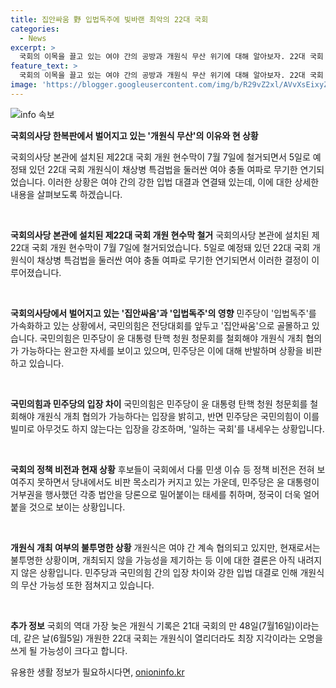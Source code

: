 ```yaml
---
title: 집안싸움 野 입법독주에 빛바랜 최악의 22대 국회
categories:
  - News
excerpt: >
  국회의 이목을 끌고 있는 여야 간의 공방과 개원식 무산 위기에 대해 알아보자. 22대 국회 개원식은 채상병 특검법과 윤석열 대통령 탄핵 청문회로 인해 무기한 연기되었다. 국민의힘과 더불어민주당은 각각의 이유로 개원식을 앞두고 ‘집안싸움’과 ‘입법독주’ 상황에 몰두하고 있으며, 개원식 개최가 전례 없이 무산될 가능성도 언급되고 있다. 두 정당은 서로의 요구와 태도에 대해 강경한 입장을 보이며 상황은 긴장되어 있다. 또한, 후보들 간의 비방전에 덧붙여, 정책 비전은 물론 민생 이슈 등에 대한 논의가 부족한 것으로 보인다. 이러한 상황에서 22대 국회는 역대 최장 지각의 개원식을 맞을 가능성도 있다.
feature_text: >
  국회의 이목을 끌고 있는 여야 간의 공방과 개원식 무산 위기에 대해 알아보자. 22대 국회 개원식은 채상병 특검법과 윤석열 대통령 탄핵 청문회로 인해 무기한 연기되었다. 국민의힘과 더불어민주당은 각각의 이유로 개원식을 앞두고 ‘집안싸움’과 ‘입법독주’ 상황에 몰두하고 있으며, 개원식 개최가 전례 없이 무산될 가능성도 언급되고 있다. 두 정당은 서로의 요구와 태도에 대해 강경한 입장을 보이며 상황은 긴장되어 있다. 또한, 후보들 간의 비방전에 덧붙여, 정책 비전은 물론 민생 이슈 등에 대한 논의가 부족한 것으로 보인다. 이러한 상황에서 22대 국회는 역대 최장 지각의 개원식을 맞을 가능성도 있다.
image: 'https://blogger.googleusercontent.com/img/b/R29vZ2xl/AVvXsEixyZcFfHzMRdzZMjFBmAUKJYCLCGyLL1o632UiGVXcaFdKo_bkvkuCioo0uUKlGfBVcT3P84aROyZIXSBEx3Aw5nCQ3pTgDom1WDC4m8eifvWiAmWEEVb4x6G_l8C0QH225ldMjyaFvpxGEBGNO37VmDTDMHGhJPq73UglMfDca1-0aw/s1600/blogspot.png'
---
```


<p><img src="https://blogger.googleusercontent.com/img/b/R29vZ2xl/AVvXsEixyZcFfHzMRdzZMjFBmAUKJYCLCGyLL1o632UiGVXcaFdKo_bkvkuCioo0uUKlGfBVcT3P84aROyZIXSBEx3Aw5nCQ3pTgDom1WDC4m8eifvWiAmWEEVb4x6G_l8C0QH225ldMjyaFvpxGEBGNO37VmDTDMHGhJPq73UglMfDca1-0aw/s1600/blogspot.png" alt="info 속보" /></p>

<p><b>국회의사당 한복판에서 벌어지고 있는 '개원식 무산'의 이유와 현 상황</b></p>

<p>국회의사당 본관에 설치된 제22대 국회 개원 현수막이 7월 7일에 철거되면서 5일로 예정돼 있던 22대 국회 개원식이 채상병 특검법을 둘러싼 여야 충돌 여파로 무기한 연기되었습니다. 이러한 상황은 여야 간의 강한 입법 대결과 연결돼 있는데, 이에 대한 상세한 내용을 살펴보도록 하겠습니다. </p>

<p data-ke-size="size16">&nbsp;</p>

<p><b>국회의사당 본관에 설치된 제22대 국회 개원 현수막 철거</b>
국회의사당 본관에 설치된 제22대 국회 개원 현수막이 7월 7일에 철거되었습니다. 5일로 예정돼 있던 22대 국회 개원식이 채상병 특검법을 둘러싼 여야 충돌 여파로 무기한 연기되면서 이러한 결정이 이루어졌습니다.</p>

<p data-ke-size="size16">&nbsp;</p>

<p><b>국회의사당에서 벌어지고 있는 '집안싸움'과 '입법독주'의 영향</b>
민주당이 '입법독주'를 가속화하고 있는 상황에서, 국민의힘은 전당대회를 앞두고 '집안싸움'으로 골몰하고 있습니다. 국민의힘은 민주당이 윤 대통령 탄핵 청원 청문회를 철회해야 개원식 개최 협의가 가능하다는 완고한 자세를 보이고 있으며, 민주당은 이에 대해 반발하며 상황을 비판하고 있습니다.</p>

<p data-ke-size="size16">&nbsp;</p>

<p><b>국민의힘과 민주당의 입장 차이</b>
국민의힘은 민주당이 윤 대통령 탄핵 청원 청문회를 철회해야 개원식 개최 협의가 가능하다는 입장을 밝히고, 반면 민주당은 국민의힘이 이를 빌미로 아무것도 하지 않는다는 입장을 강조하며, '일하는 국회'를 내세우는 상황입니다.</p>

<p data-ke-size="size16">&nbsp;</p>

<p><b>국회의 정책 비전과 현재 상황</b>
후보들이 국회에서 다룰 민생 이슈 등 정책 비전은 전혀 보여주지 못하면서 당내에서도 비판 목소리가 커지고 있는 가운데, 민주당은 윤 대통령이 거부권을 행사했던 각종 법안을 당론으로 밀어붙이는 태세를 취하며, 정국이 더욱 얼어붙을 것으로 보이는 상황입니다.</p>

<p data-ke-size="size16">&nbsp;</p>

<p><b>개원식 개최 여부의 불투명한 상황</b>
개원식은 여야 간 계속 협의되고 있지만, 현재로서는 불투명한 상황이며, 개최되지 않을 가능성을 제기하는 등 이에 대한 결론은 아직 내려지지 않은 상황입니다. 민주당과 국민의힘 간의 입장 차이와 강한 입법 대결로 인해 개원식의 무산 가능성 또한 점쳐지고 있습니다.</p>

<p data-ke-size="size16">&nbsp;</p>

<p><b>추가 정보</b>
국회의 역대 가장 늦은 개원식 기록은 21대 국회의 만 48일(7월16일)이라는데, 같은 날(6월5일) 개원한 22대 국회는 개원식이 열리더라도 최장 지각이라는 오명을 쓰게 될 가능성이 크다고 합니다.</p>
유용한 생활 정보가 필요하시다면, <a href="https://onioninfo.kr" rel="dofollow">onioninfo.kr</a>


